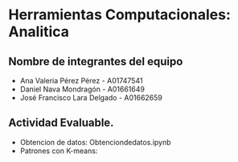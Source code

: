 # Herramientas Computacionales: Analitica
## Nombre de integrantes del equipo

- Ana Valeria Pérez Pérez - A01747541
- Daniel Nava Mondragón - A01661649
- José Francisco Lara Delgado - A01662659

## Actividad Evaluable.
- Obtencion de datos: Obtenciondedatos.ipynb
- Patrones con K-means: 
